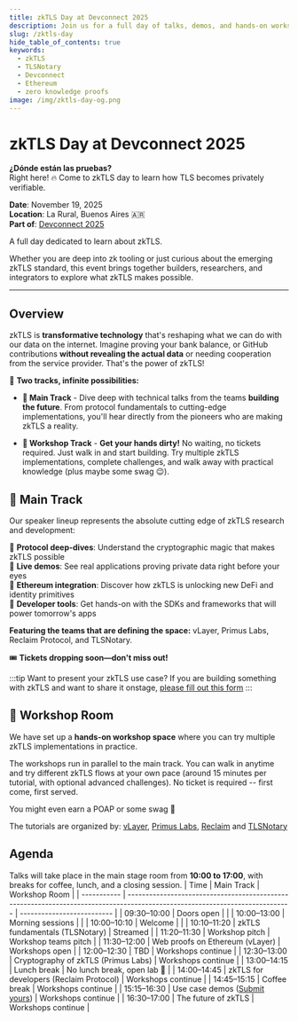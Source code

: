 ```yaml
---
title: zkTLS Day at Devconnect 2025
description: Join us for a full day of talks, demos, and hands-on workshops on zero knowledge TLS
slug: /zktls-day
hide_table_of_contents: true
keywords:
  - zkTLS
  - TLSNotary
  - Devconnect
  - Ethereum
  - zero knowledge proofs
image: /img/zktls-day-og.png
---
```


# zkTLS Day at Devconnect 2025

**¿Dónde están las pruebas?**  
Right here! 🔥 Come to zkTLS day to learn how TLS becomes privately verifiable.

**Date**: November 19, 2025  
**Location**: La Rural, Buenos Aires 🇦🇷  
**Part of**: [Devconnect 2025](https://devconnect.org/calendar)

A full day dedicated to learn about zkTLS.

Whether you are deep into zk tooling or just curious about the emerging zkTLS standard, this event brings together builders, researchers, and integrators to explore what zkTLS makes possible.

---

## Overview

zkTLS is **transformative technology** that's reshaping what we can do with our data on the internet. Imagine proving your bank balance, or GitHub contributions **without revealing the actual data** or needing cooperation from the service provider. That's the power of zkTLS!

🎯 **Two tracks, infinite possibilities:**

* **🧠 Main Track** - Dive deep with technical talks from the teams **building the future**. From protocol fundamentals to cutting-edge implementations, you'll hear directly from the pioneers who are making zkTLS a reality.

* **🧪 Workshop Track** - **Get your hands dirty!** No waiting, no tickets required. Just walk in and start building. Try multiple zkTLS implementations, complete challenges, and walk away with practical knowledge (plus maybe some swag 😉).

## 🧠 Main Track

Our speaker lineup represents the absolute cutting edge of zkTLS research and development:

🔹 **Protocol deep-dives**: Understand the cryptographic magic that makes zkTLS possible  
🔹 **Live demos**: See real applications proving private data right before your eyes  
🔹 **Ethereum integration**: Discover how zkTLS is unlocking new DeFi and identity primitives  
🔹 **Developer tools**: Get hands-on with the SDKs and frameworks that will power tomorrow's apps  

**Featuring the teams that are defining the space:** vLayer, Primus Labs, Reclaim Protocol, and TLSNotary.

🎟️ **Tickets dropping soon—don't miss out!**

:::tip Want to present your zkTLS use case?
If you are building something with zkTLS and want to share it onstage, [please fill out this form](https://docs.google.com/forms/d/e/1FAIpQLScVFXK1WhPbPA9ZDnjH-ZfORch0lzk0sqz9UjjwHn2kn8KylA/viewform)
:::

## 🧪 Workshop Room

We have set up a **hands-on workshop space** where you can try multiple zkTLS implementations in practice.

The workshops run in parallel to the main track. You can walk in anytime and try different zkTLS flows at your own pace (around 15 minutes per tutorial, with optional advanced challenges). No ticket is required -- first come, first served.

You might even earn a POAP or some swag 🙂

The tutorials are organized by: [vLayer](https://www.vlayer.xyz/), [Primus Labs](https://primuslabs.xyz/), [Reclaim](https://reclaimprotocol.org/) and [TLSNotary](/)

## Agenda

Talks will take place in the main stage room from **10:00 to 17:00**, with breaks for coffee, lunch, and a closing session.
| Time        | Main Track                                                                                                                   | Workshop Room              |
| ----------- | ---------------------------------------------------------------------------------------------------------------------------- | -------------------------- |
| 09:30–10:00 | Doors open                                                                                                                   |                            |
| 10:00–13:00 | Morning sessions                                                                                                             |                            |
| 10:00–10:10 | Welcome                                                                                                                      |                            |
| 10:10–11:20 | zkTLS fundamentals (TLSNotary)                                                                                               | Streamed                   |
| 11:20–11:30 | Workshop pitch                                                                                                               | Workshop teams pitch       |
| 11:30–12:00 | Web proofs on Ethereum (vLayer)                                                                                              | Workshops open             |
| 12:00–12:30 | TBD                                                                                                                          | Workshops continue         |
| 12:30–13:00 | Cryptography of zkTLS (Primus Labs)                                                                                          | Workshops continue         |
| 13:00–14:15 | Lunch break                                                                                                                  | No lunch break, open lab 🙂 |
| 14:00–14:45 | zkTLS for developers (Reclaim Protocol)                                                                                      | Workshops continue         |
| 14:45–15:15 | Coffee break                                                                                                                 | Workshops continue         |
| 15:15–16:30 | Use case demos ([Submit yours](https://docs.google.com/forms/d/1YLxTIoxaB0zLuyg8c5qjTUm99KJnvuJZ7M1Ffz_m_YA/edit#responses)) | Workshops continue         |
| 16:30–17:00 | The future of zkTLS                                                                                                          | Workshops continue         |